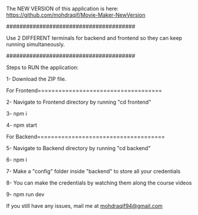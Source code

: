 The NEW VERSION of this application is here: https://github.com/mohdraqif/Movie-Maker-NewVersion

#######################################

Use 2 DIFFERENT terminals for backend and frontend so they can keep running simultaneously.

#######################################

Steps to RUN the application:

1- Download the ZIP file.

For Frontend====================================

2- Navigate to Frontend directory by running "cd frontend"

3- npm i

4- npm start

For Backend=====================================

5- Navigate to Backend directory by running "cd backend"

6- npm i

7- Make a "config" folder inside "backend" to store all your credentials

8- You can make the credentials by watching them along the course videos

9- npm run dev

If you still have any issues, mail me at mohdraqif94@gmail.com
